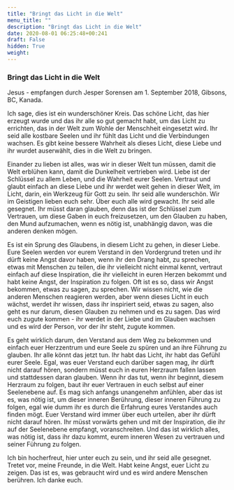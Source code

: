 ```yaml
---
title: "Bringt das Licht in die Welt"
menu_title: ""
description: "Bringt das Licht in die Welt"
date: 2020-08-01 06:25:48+00:241
draft: False
hidden: True
weight:
---
```

### Bringt das Licht in die Welt

Jesus - empfangen durch Jesper Sorensen am 1. September 2018, Gibsons, BC, Kanada.

Ich sage, dies ist ein wunderschöner Kreis. Das schöne Licht, das hier erzeugt wurde und das ihr alle so gut gemacht habt, um das Licht zu errichten, das in der Welt zum Wohle der Menschheit eingesetzt wird. Ihr seid alle kostbare Seelen und ihr fühlt das Licht und die Verbindungen wachsen. Es gibt keine bessere Wahrheit als dieses Licht, diese Liebe und ihr wurdet auserwählt, dies in die Welt zu bringen.

Einander zu lieben ist alles, was wir in dieser Welt tun müssen, damit die Welt erblühen kann, damit die Dunkelheit vertrieben wird. Liebe ist der Schlüssel zu allem Leben, und die Wahrheit eurer Seelen. Vertraut und glaubt einfach an diese Liebe und ihr werdet weit gehen in dieser Welt, im Licht, darin, ein Werkzeug für Gott zu sein. Ihr seid alle wunderschön. Wir im Geistigen lieben euch sehr. Über euch alle wird gewacht. Ihr seid alle gesegnet. Ihr müsst daran glauben, denn das ist der Schlüssel zum Vertrauen, um diese Gaben in euch freizusetzen, um den Glauben zu haben, den Mund aufzumachen, wenn es nötig ist, unabhängig davon, was die anderen denken mögen.

Es ist ein Sprung des Glaubens, in diesem Licht zu gehen, in dieser Liebe. Eure Seelen werden vor eurem Verstand in den Vordergrund treten und ihr dürft keine Angst davor haben, wenn ihr den Drang habt, zu sprechen, etwas mit Menschen zu teilen, die ihr vielleicht nicht einmal kennt, vertraut einfach auf diese Inspiration, die ihr vielleicht in euren Herzen bekommt und habt keine Angst, der Inspiration zu folgen. Oft ist es so, dass wir Angst bekommen, etwas zu sagen, zu sprechen. Wir wissen nicht, wie die anderen Menschen reagieren werden, aber wenn dieses Licht in euch wächst, werdet ihr wissen, dass ihr inspiriert seid, etwas zu sagen, also geht es nur darum, diesen Glauben zu nehmen und es zu sagen. Das wird euch zugute kommen - ihr werdet in der Liebe und im Glauben wachsen und es wird der Person, vor der ihr steht, zugute kommen.

Es geht wirklich darum, den Verstand aus dem Weg zu bekommen und einfach euer Herzzentrum und eure Seele zu spüren und an ihre Führung zu glauben. Ihr alle könnt das jetzt tun. Ihr habt das Licht, ihr habt das Gefühl eurer Seele. Egal, was euer Verstand euch darüber sagen mag, ihr dürft nicht darauf hören, sondern müsst euch in euren Herzraum fallen lassen und stattdessen daran glauben. Wenn ihr das tut, wenn ihr beginnt, diesem Herzraum zu folgen, baut ihr euer Vertrauen in euch selbst auf einer Seelenebene auf. Es mag sich anfangs unangenehm anfühlen, aber das ist es, was nötig ist, um dieser inneren Berührung, dieser inneren Führung zu folgen, egal wie dumm ihr es durch die Erfahrung eures Verstandes auch finden mögt. Euer Verstand wird immer über euch urteilen, aber ihr dürft nicht darauf hören. Ihr müsst vorwärts gehen und mit der Inspiration, die ihr auf der Seelenebene empfangt, voranschreiten. Und das ist wirklich alles, was nötig ist, dass ihr dazu kommt, eurem inneren Wesen zu vertrauen und seiner Führung zu folgen.

Ich bin hocherfreut, hier unter euch zu sein, und ihr seid alle gesegnet. Tretet vor, meine Freunde, in die Welt. Habt keine Angst, euer Licht zu zeigen. Das ist es, was gebraucht wird und es wird andere Menschen berühren. Ich danke euch.
